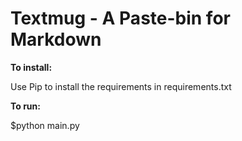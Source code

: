 # Textmug - A Paste-bin for Markdown


**To install:** 

Use Pip to install the requirements in requirements.txt

**To run:**

$python main.py

